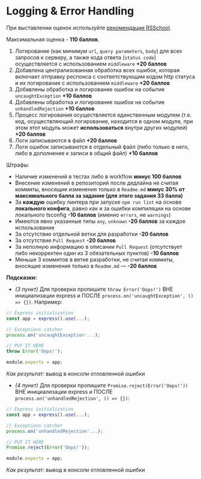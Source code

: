 # Logging & Error Handling

При выставлении оценок используйте [рекомендации RSSchool](https://docs.rs.school/#/cross-check-flow?id=%d0%9f%d1%80%d0%b8%d0%bd%d1%86%d0%b8%d0%bf-%d0%be%d1%86%d0%b5%d0%bd%d0%ba%d0%b8-%d1%80%d0%b0%d0%b1%d0%be%d1%82%d1%8b-%d0%bf%d1%80%d0%b8-cross-check-%d0%bf%d1%80%d0%be%d0%b2%d0%b5%d1%80%d0%ba%d0%b5).

Максимальная оценка - **110 баллов**.

1. Логирование (как минимум `url`, `query parameters`, `body`) для всех запросов к серверу, а также кода ответа (`status code`) осуществляется с использованием `middleware` **+20 баллов**
2. Добавлена централизованная обработка всех ошибок, которая включает отправку респонса с соответствующим кодом http статуса и их логирование с использованием `middleware` **+20 баллов**
3. Добавлены обработка и логирование ошибок на событие `uncaughtException` **+10 баллов**
4. Добавлены обработка и логирование ошибок на событие `unhandledRejection` **+10 баллов**
5. Процесс логирования осуществляется единственным модулем (т.е. код, осуществляющий логирование, находится в одном модуле, при этом этот модуль может **использоваться** внутри других модулей) **+20 баллов**
6. Логи записываются в файл **+20 баллов**
7. Логи ошибок записываются в отдельный файл (либо только в него, либо в дополнение к записи в общий файл) **+10 баллов**

Штрафы:
* Наличие изменений в тестах либо в workflow **минус 100 баллов**
* Внесение изменений в репозиторий после дедлайна не считая коммиты, вносящие изменения только в `Readme.md` **минус 30% от максимального балла за задание (для этого задания 33 балла)**
* За **каждую** ошибку линтера при запуске `npm run lint` на основе **локального конфига**, равно как и за ошибки компиляции на основе локального tsconfig **-10 баллов** (именно `errors`, не `warnings`)
* Имеются явно указанные типы `any`, `unknown` **-20 баллов** за каждое использование
* За отсутствие отдельной ветки для разработки **-20 баллов**
* За отсутствие `Pull Request` **-20 баллов**
* За неполную информацию в описании `Pull Request` (отсутствует либо некорректен один из 3 обязательных пунктов) **-10 баллов**
* Меньше 3 коммитов в ветке разработки, не считая коммиты, вносящие изменения только в `Readme.md` — **-20 баллов**

**Подсказки:**
- _(3 пункт)_ Для проверки пропишите `throw Error('Oops!')` ВНЕ инициализации express и ПОСЛЕ `process.on('uncaughtException', () => {})`. Например:
```javascript
// Express initialization
const app = express().use(...);

// Exceptions catcher
process.on('uncaughtException'...);

// PUT IT HERE
throw Error('Oops!');

module.exports = app;
```
_Как результат_: вывод в консоли отловленной ошибки

- _(4 пункт)_ Для проверки пропишите `Promise.reject(Error('Oops!'))` ВНЕ инициализации express и ПОСЛЕ `process.on('unhandledRejection', () => {})`:
```javascript
// Express initialization
const app = express().use(...);

// Exceptions catcher
process.on('unhandledRejection'...);

// PUT IT HERE
Promise.reject(Error('Oops!'));

module.exports = app;
```
_Как результат_: вывод в консоли отловленной ошибки
